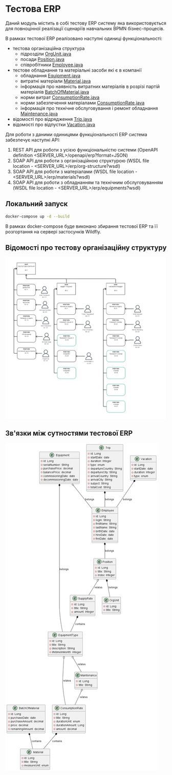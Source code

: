 # Тестова ERP

Даний модуль містить в собі тестову ERP систему яка використовується для повноцінної реалізації
сценаріїв навчальних BPMN бізнес-процесів.

В рамках тестової ERP реалізовано наступні одиниці функціональності:

- тестова організаційна структура 
  - підрозділи [OrgUnit.java](erp%2Fsrc%2Fmain%2Fjava%2Fua%2Fcom%2Fintegrity%2Fbpm%2Fcamunda%2Fstudy%2Fdomain%2FOrgUnit.java)
  - посади [Position.java](erp%2Fsrc%2Fmain%2Fjava%2Fua%2Fcom%2Fintegrity%2Fbpm%2Fcamunda%2Fstudy%2Fdomain%2FPosition.java)
  - співробітники [Employee.java](erp%2Fsrc%2Fmain%2Fjava%2Fua%2Fcom%2Fintegrity%2Fbpm%2Fcamunda%2Fstudy%2Fdomain%2FEmployee.java)
- тестове обладнання та матеріальні засоби які є в компанії
  - обладнання [Equipment.java](erp%2Fsrc%2Fmain%2Fjava%2Fua%2Fcom%2Fintegrity%2Fbpm%2Fcamunda%2Fstudy%2Fdomain%2Fequipment%2FEquipment.java)
  - витратні матеріали [Material.java](erp%2Fsrc%2Fmain%2Fjava%2Fua%2Fcom%2Fintegrity%2Fbpm%2Fcamunda%2Fstudy%2Fdomain%2Fmaterail%2FMaterial.java)
  - інформація про наявність витратних матеріалів в розрізі партій матеріалів [BatchOfMaterial.java](erp%2Fsrc%2Fmain%2Fjava%2Fua%2Fcom%2Fintegrity%2Fbpm%2Fcamunda%2Fstudy%2Fdomain%2Fmaterail%2FBatchOfMaterial.java)
  - норми витрат [ConsumptionRate.java](erp%2Fsrc%2Fmain%2Fjava%2Fua%2Fcom%2Fintegrity%2Fbpm%2Fcamunda%2Fstudy%2Fdomain%2Fmaterail%2FConsumptionRate.java)
  - норми забезпечення матеріалами [ConsumptionRate.java](erp%2Fsrc%2Fmain%2Fjava%2Fua%2Fcom%2Fintegrity%2Fbpm%2Fcamunda%2Fstudy%2Fdomain%2Fmaterail%2FConsumptionRate.java)
  - інформація про технічне обслуговування і ремонт обладнання [Maintenance.java](erp%2Fsrc%2Fmain%2Fjava%2Fua%2Fcom%2Fintegrity%2Fbpm%2Fcamunda%2Fstudy%2Fdomain%2Fequipment%2FMaintenance.java)
- відомості про відрядження [Trip.java](erp%2Fsrc%2Fmain%2Fjava%2Fua%2Fcom%2Fintegrity%2Fbpm%2Fcamunda%2Fstudy%2Fdomain%2Ftrip%2FTrip.java)
- відомості про відпустки [Vacation.java](erp%2Fsrc%2Fmain%2Fjava%2Fua%2Fcom%2Fintegrity%2Fbpm%2Fcamunda%2Fstudy%2Fdomain%2Fvacation%2FVacation.java)

Для роботи з даними одиницями функціональності ERP система забезпечує наступні API:

1. REST API для роботи з усією функціональністю системи (OpenAPI definition <SERVER_URL>/openapi/erp?format=JSON)
2. SOAP API для роботи з організаційною структурою (WSDL file location - <SERVER_URL>/erp/org-structure?wsdl)
3. SOAP API для роботи з матеріалами (WSDL file location - <SERVER_URL>/erp/materials?wsdl)
4. SOAP API для роботи з обладнанням та технічним обслуговуванням (WSDL file location - <SERVER_URL>/erp/equipments?wsdl)

## Локальний запуск

```bash
docker-compose up -d --build
```

В рамках docker-compose буде виконано збирання тестової ERP та її розгортання на сервері застосунків Wildfly.

## Відомості про тестову організаційну структуру

![test-org-structure.jpg](assets%2Ftest-org-structure.jpg)

## Зв'язки між сутностями тестової ERP

![entity-classes.png](assets%2Fentity-classes.png)